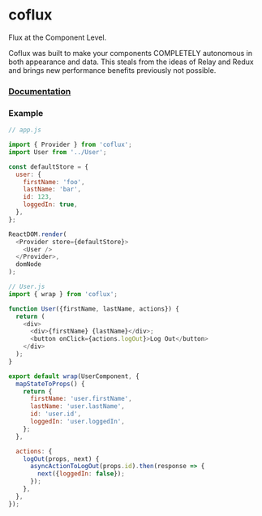 # coflux
Flux at the Component Level.

Coflux was built to make your components COMPLETELY autonomous
in both appearance and data. This steals from the ideas of Relay and
Redux and brings new performance benefits previously not possible.

### [Documentation](https://github.com/blainekasten/coflux/tree/master/docs)


### Example
```js
// app.js

import { Provider } from 'coflux';
import User from '../User';

const defaultStore = {
  user: {
    firstName: 'foo',
    lastName: 'bar',
    id: 123,
    loggedIn: true,
  },
};

ReactDOM.render(
  <Provider store={defaultStore}>
    <User />
  </Provider>,
  domNode
);
```


```js
// User.js
import { wrap } from 'coflux';

function User({firstName, lastName, actions}) {
  return (
    <div>
      <div>{firstName} {lastName}</div>;
      <button onClick={actions.logOut}>Log Out</button>
    </div>
  );
}

export default wrap(UserComponent, {
  mapStateToProps() {
    return {
      firstName: 'user.firstName',
      lastName: 'user.lastName',
      id: 'user.id',
      loggedIn: 'user.loggedIn',
    };
  },

  actions: {
    logOut(props, next) {
      asyncActionToLogOut(props.id).then(response => {
        next({loggedIn: false});
      });
    },
  },
});
```

